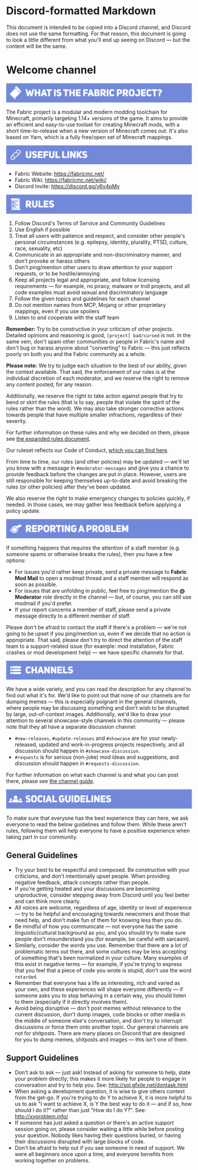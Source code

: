 # Discord-formatted Markdown

This document is intended to be copied into a Discord channel, and Discord does not use the same formatting. For that reason, this document is going to look a little different from what you'll end up seeing on Discord — but the content will be the same.

# Welcome channel

![What is the Fabric project?](/images/header-1-fabric-project.png)

The Fabric project is a modular and modern modding toolchain for Minecraft, primarily targeting 1.14+ versions of the game. It aims to provide an efficient and easy-to-use toolset for creating Minecraft mods, with a short time-to-release when a new version of Minecraft comes out. It's also based on Yarn, which is a fully free/open set of Minecraft mappings.

![Useful Links](/images/header-2-useful-links.png)

* Fabric Website: https://fabricmc.net/
* Fabric Wiki: https://fabricmc.net/wiki/
* Discord Invite: https://discord.gg/v6v4pMv

![Rules](/images/header-3-rules.png)

1. Follow Discord's Terms of Service and Community Guidelines
1. Use English if possible
1. Treat all users with patience and respect, and consider other people's personal circumstances (e.g. epilepsy, identity, plurality, PTSD, culture, race, sexuality, etc)
1. Communicate in an appropriate and non-discriminatory manner, and don't provoke or harass others
1. Don't ping/mention other users to draw attention to your support requests, or to be hostile/annoying
1. Keep all projects legal and appropriate, and follow licensing requirements — for example, no piracy, malware or troll projects, and all code examples must avoid sexual and discriminatory language
1. Follow the given topics and guidelines for each channel
1. Do not mention names from MCP, Mojang or other proprietary mappings, even if you use spoilers
1. Listen to and cooperate with the staff team

**Remember:** Try to be constructive in your criticism of other projects. Detailed opinions and reasoning is good, `[project] bad/cursed` is not. In the same vein, don't spam other communities or people in Fabric's name and don't bug or harass anyone about "converting" to Fabric — this just reflects poorly on both you and the Fabric community as a whole.

**Please note:** We try to judge each situation to the best of our ability, given the context available. That said, the enforcement of our rules is at the individual discretion of each moderator, and we reserve the right to remove any content posted, for any reason.

Additionally, we reserve the right to take action against people that try to bend or skirt the rules (that is to say, people that violate the spirit of the rules rather than the word). We may also take stronger corrective actions towards people that have multiple smaller infractions, regardless of their severity.

For further information on these rules and why we decided on them, please see [the expanded rules document](rules.md).

Our ruleset reflects our Code of Conduct, [which you can find here](/CODE_OF_CONDUCT.md).

From time to time, our rules (and other policies) may be updated — we'll let you know with a message in `#moderator-messages` and give you a chance to provide feedback before the changes are put in place. However, users are still responsible for keeping themselves up-to-date and avoid breaking the rules (or other policies) after they've been updated.

We also reserve the right to make emergency changes to policies quickly, if needed. In those cases, we may gather less feedback before applying a policy update.

![Reporting a Problem](/images/header-4-reporting-a-problem.png)

If something happens that requires the attention of a staff member (e.g. someone spams or otherwise breaks the rules), then you have a few options:
* For issues you'd rather keep private, send a private message to **Fabric Mod Mail** to open a modmail thread and a staff member will respond as soon as possible.
* For issues that are unfolding in public, feel free to ping/mention the **@ Moderator** role directly in the channel — but, of course, you can still use modmail if you'd prefer.
* If your report concerns a member of staff, please send a private message directly to a different member of staff.

Please don't be afraid to contact the staff if there's a problem — we're not going to be upset if you ping/mention us, even if we decide that no action is appropriate. That said, please don't try to direct the attention of the staff team to a support-related issue (for example: mod installation, Fabric crashes or mod development help) — we have specific channels for that.

![Channels](/images/header-5-channels.png)

We have a wide variety, and you can read the description for any channel to find out what it's for. We'd like to point out that none of our channels are for dumping memes — this is especially poignant in the general channels, where people may be discussing something and don't wish to be disrupted by large, out-of-context images. Additionally, we'd like to draw your attention to several showcase-style channels in this community — please note that they all have a separate discussion channel:

* `#new-releases`, `#update-releases` and `#showcase` are for your newly-released, updated and work-in-progress projects respectively, and all discussion should happen in `#showcase-discussion`.
* `#requests` is for serious (non-joke) mod ideas and suggestions, and discussion should happen in `#requests-discussion`.

For further information on what each channel is and what you can post there, please see [the channel guide](channels.md).

![Social Guidelines](/images/header-6-social-guidelines.png)

To make sure that everyone has the best experience they can here, we ask everyone to read the below guidelines and follow them. While these aren't rules, following them will help everyone to have a positive experience when taking part in our community.

## General Guidelines

* Try your best to be respectful and composed. Be constructive with your criticisms, and don't intentionally upset people. When providing negative feedback, attack concepts rather than people.
* If you're getting heated and your discussions are becoming unproductive, consider stepping away from Discord until you feel better and can think more clearly.
* All voices are welcome, regardless of age, identity or level of experience — try to be helpful and encouraging towards newcomers and those that need help, and don't make fun of them for knowing less than you do. 
* Be mindful of how you communicate — not everyone has the same linguistic/cultural background as you, and you should try to make sure people don't misunderstand you (for example, be careful with sarcasm).
* Similarly, consider the words you use. Remember that there are a lot of problematic terms out there, and some cultures may be less accepting of something that's been normalized in your culture. Many examples of this exist in negative terms — for example, if you're trying to express that you feel that a piece of code you wrote is stupid, don't use the word `retarded`.
* Remember that everyone has a life as interesting, rich and varied as your own, and these experiences will shape everyone differently — if someone asks you to stop behaving in a certain way, you should listen to them (especially if it directly involves them).
* Avoid being disruptive — don't post memes without relevance to the current discussion, don't dump images, code blocks or other media in the middle of someone else's conversation, and don't try to interrupt discussions or force them onto another topic. Our general channels are not for shitposts. There are many places on Discord that are designed for you to dump memes, shitposts and images — this isn't one of them.

## Support Guidelines

* Don't ask to ask — just ask! Instead of asking for someone to help, state your problem directly; this makes it more likely for people to engage in conversation and try to help you. See: http://sol.gfxile.net/dontask.html
* When asking a development question, it is wise to give others context from the get-go. If you're trying to do Y to achieve X, it is more helpful to us to ask "I want to achieve X, is Y the best way to do it — and if so, how should I do it?" rather than just "How do I do Y?". See: http://xyproblem.info/
* If someone has just asked a question or there's an active support session going on, please consider waiting a little while before posting your question. Nobody likes having their questions buried, or having their discussions disrupted with large blocks of code.
* Don't be afraid to help out if you see someone in need of support. We were all beginners once upon a time, and everyone benefits from working together on problems.
